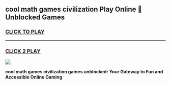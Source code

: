 
## cool math games civilization Play Online 👋 Unblocked Games
<h3>
<a href="https://news.freeplayer.one?title=cool_math_games_civilization&ref=17CMG">CLICK TO PLAY</a></h3>
<hr>

<h3>
<a href="https://news.freeplayer.one?title=cool_math_games_civilization&ref=17CMG">CLICK 2 PLAY</a>
  
</h3>

<a href="https://news.freeplayer.one?title=cool_math_games_civilization&ref=17CMG/"><img src="https://clearcache.store/games.png"></a>


**cool math games civilization games unblocked: Your Gateway to Fun and Accessible Online Gaming**
